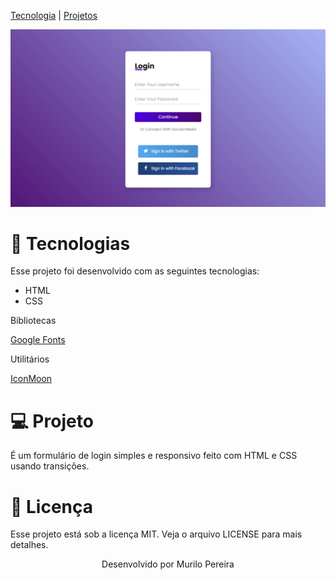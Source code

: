 [Tecnologia](#🚀-tecnologias) | [Projetos](#💻-projeto)

![Settings_Step_2](/assets/fotos/projeto.png)

# 🚀 Tecnologias

Esse projeto foi desenvolvido com as seguintes tecnologias:

- HTML
- CSS

Bibliotecas

[Google Fonts](https://fonts.google.com/)
</br>

Utilitários<br>

[IconMoon](https://icomoon.io/)

# 💻 Projeto

É um formulário de login simples e responsivo feito com HTML e CSS usando transições.

# 📝 Licença

Esse projeto está sob a licença MIT. Veja o arquivo LICENSE para mais detalhes.

<center> Desenvolvido por Murilo Pereira
